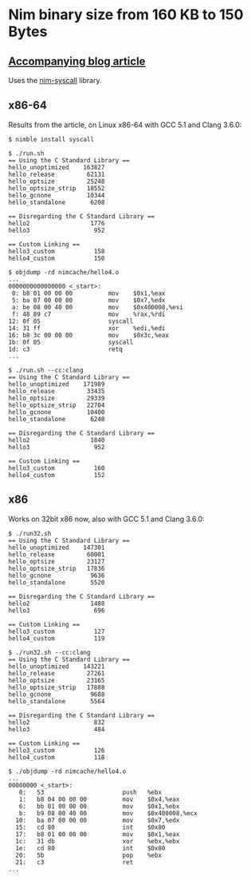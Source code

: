 # Nim binary size from 160 KB to 150 Bytes

## [Accompanying blog article](http://hookrace.net/blog/binary-size-nim/)

Uses the [nim-syscall](https://github.com/def-/nim-syscall) library.

## x86-64

Results from the article, on Linux x86-64 with GCC 5.1 and Clang 3.6.0:

    $ nimble install syscall

    $ ./run.sh
    == Using the C Standard Library ==
    hello_unoptimized    163827
    hello_release         62131
    hello_optsize         25248
    hello_optsize_strip   18552
    hello_gcnone          10344
    hello_standalone       6208

    == Disregarding the C Standard Library ==
    hello2                 1776
    hello3                  952

    == Custom Linking ==
    hello3_custom           158
    hello4_custom           150

    $ objdump -rd nimcache/hello4.o
    ...
    0000000000000000 <_start>:
     0: b8 01 00 00 00          mov    $0x1,%eax
     5: ba 07 00 00 00          mov    $0x7,%edx
     a: be 08 00 40 00          mov    $0x400008,%esi
     f: 48 89 c7                mov    %rax,%rdi
    12: 0f 05                   syscall 
    14: 31 ff                   xor    %edi,%edi
    16: b8 3c 00 00 00          mov    $0x3c,%eax
    1b: 0f 05                   syscall 
    1d: c3                      retq 
    ...

    $ ./run.sh --cc:clang
    == Using the C Standard Library ==
    hello_unoptimized    171989
    hello_release         33435
    hello_optsize         29339
    hello_optsize_strip   22704
    hello_gcnone          10400
    hello_standalone       6248

    == Disregarding the C Standard Library ==
    hello2                 1840
    hello3                  952

    == Custom Linking ==
    hello3_custom           160
    hello4_custom           152

## x86

Works on 32bit x86 now, also with GCC 5.1 and Clang 3.6.0:

    $ ./run32.sh
    == Using the C Standard Library ==
    hello_unoptimized    147301
    hello_release         60001
    hello_optsize         23127
    hello_optsize_strip   17836
    hello_gcnone           9636
    hello_standalone       5520

    == Disregarding the C Standard Library ==
    hello2                 1488
    hello3                  696

    == Custom Linking ==
    hello3_custom           127
    hello4_custom           119

    $ ./run32.sh --cc:clang
    == Using the C Standard Library ==
    hello_unoptimized    143221
    hello_release         27261
    hello_optsize         23165
    hello_optsize_strip   17888
    hello_gcnone           9688
    hello_standalone       5564

    == Disregarding the C Standard Library ==
    hello2                  832
    hello3                  484

    == Custom Linking ==
    hello3_custom           126
    hello4_custom           118

    $ ./objdump -rd nimcache/hello4.o
    ...
    00000000 <_start>:
       0:	53                   	push   %ebx
       1:	b8 04 00 00 00       	mov    $0x4,%eax
       6:	bb 01 00 00 00       	mov    $0x1,%ebx
       b:	b9 08 00 40 00       	mov    $0x400008,%ecx
      10:	ba 07 00 00 00       	mov    $0x7,%edx
      15:	cd 80                	int    $0x80
      17:	b8 01 00 00 00       	mov    $0x1,%eax
      1c:	31 db                	xor    %ebx,%ebx
      1e:	cd 80                	int    $0x80
      20:	5b                   	pop    %ebx
      21:	c3                   	ret    
    ...
